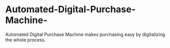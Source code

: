 # Automated-Digital-Purchase-Machine-
Automated Digital Purchase Machine makes purchasing easy by digitalizing the whole process. 
